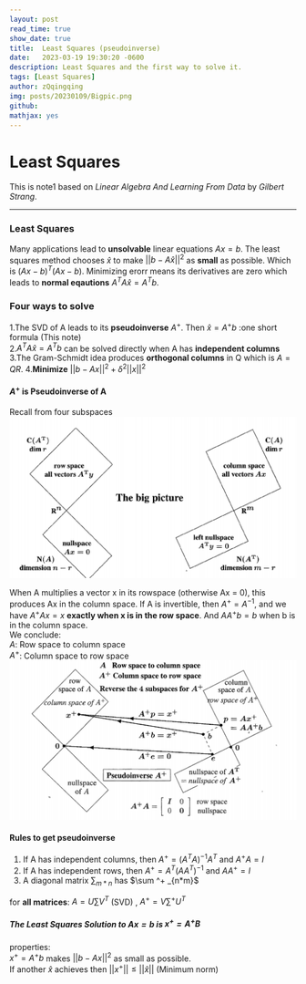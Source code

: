 ```yaml
---
layout: post
read_time: true
show_date: true
title:  Least Squares (pseudoinverse)
date:   2023-03-19 19:30:20 -0600
description: Least Squares and the first way to solve it.
tags: [Least Squares]
author: zQqingqing
img: posts/20230109/Bigpic.png 
github:  
mathjax: yes
---
```

# Least Squares

This is note1 based on  *Linear Algebra And Learning From Data* by *Gilbert Strang*.

---

### Least Squares
Many applications lead to **unsolvable** linear equations $Ax=b$. The least squares method chooses $\hat x$ to make $||b-A\hat x||^2$ as **small** as possible.    Which is $(Ax-b)^T(Ax-b)$. Minimizing erorr means its derivatives are zero which leads to **normal eqautions** $A^TA\hat x=A^Tb$.   

### Four ways to solve  
1.The SVD of A leads to its **pseudoinverse** $A^+$. Then $\hat x = A^+b$ :one short formula (This note)  
2.$A^TA\hat x=A^Tb$ can be solved directly when A has **independent columns**  
3.The Gram-Schmidt idea produces **orthogonal columns** in Q which is $A=QR$.
4.**Minimize** $||b-Ax||^2 + \delta^2||x||^2$ 
#### $A^+$ is Pseudoinverse of A

Recall from four subspaces
![1](./assets/img/posts/20230109/foursubspaces.png)

When A multiplies a vector x in its rowspace (otherwise Ax = 0), this produces Ax in the column space. If A is invertible, then $A^+ =A^{-1}$, and we have $A^+Ax=x$ **exactly when x is in the row space**. And $AA^+b=b$ when b is in the column space.  
We conclude:  
$A$: Row space to column space  
$A^+$: Column space to row space  
![2](./assets/img/posts/20230109/A.png)

#### Rules to get pseudoinverse
1. If A has independent columns, then $A^+=(A^TA)^{-1}A^T$ and $A^+A=I$
2. If A has independent rows, then $A^+=A^T(AA^T)^{-1}$ and $AA^+=I$
3. A diagonal matrix $\sum_{m*n}$ has $\sum ^+ _{n*m}$  

for **all matrices**: $A=U\sum V^T$ (SVD) , $A^+=V\sum^+U^T$

##### The Least Squares Solution to $Ax=b$ is $x^+ = A^+B$  
properties:  
$x^+=A^+b$ makes $||b-Ax||^2$ as small as possible.  
If another $\hat x$ achieves then $||x^+||\le||\hat x||$ (Minimum norm)
